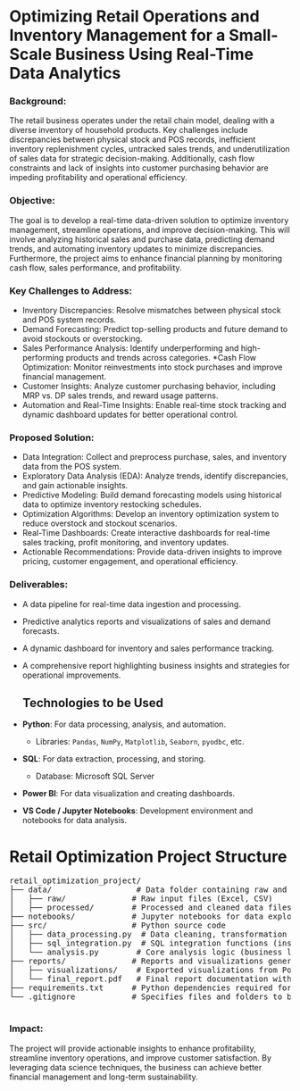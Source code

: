 # Optimizing Retail Operations and Inventory Management for a Small-Scale Business Using Real-Time Data Analytics

### Background: 
The retail business operates under the retail chain model, dealing with a diverse inventory of household products. Key challenges include discrepancies between physical stock and POS records, inefficient inventory replenishment cycles, untracked sales trends, and underutilization of sales data for strategic decision-making. Additionally, cash flow constraints and lack of insights into customer purchasing behavior are impeding profitability and operational efficiency.

### Objective: 
The goal is to develop a real-time data-driven solution to optimize inventory management, streamline operations, and improve decision-making. This will involve analyzing historical sales and purchase data, predicting demand trends, and automating inventory updates to minimize discrepancies. Furthermore, the project aims to enhance financial planning by monitoring cash flow, sales performance, and profitability.

### Key Challenges to Address:
* Inventory Discrepancies: Resolve mismatches between physical stock and POS system records.
* Demand Forecasting: Predict top-selling products and future demand to avoid stockouts or overstocking.
* Sales Performance Analysis: Identify underperforming and high-performing products and trends across categories.
*Cash Flow Optimization: Monitor reinvestments into stock purchases and improve financial management.
* Customer Insights: Analyze customer purchasing behavior, including MRP vs. DP sales trends, and reward usage patterns.
* Automation and Real-Time Insights: Enable real-time stock tracking and dynamic dashboard updates for better operational control.
  
### Proposed Solution:

* Data Integration: Collect and preprocess purchase, sales, and inventory data from the POS system.
* Exploratory Data Analysis (EDA): Analyze trends, identify discrepancies, and gain actionable insights.
* Predictive Modeling: Build demand forecasting models using historical data to optimize inventory restocking schedules.
* Optimization Algorithms: Develop an inventory optimization system to reduce overstock and stockout scenarios.
* Real-Time Dashboards: Create interactive dashboards for real-time sales tracking, profit monitoring, and inventory updates.
* Actionable Recommendations: Provide data-driven insights to improve pricing, customer engagement, and operational efficiency.
  
### Deliverables:

- A data pipeline for real-time data ingestion and processing.
- Predictive analytics reports and visualizations of sales and demand forecasts.
- A dynamic dashboard for inventory and sales performance tracking.
- A comprehensive report highlighting business insights and strategies for operational improvements.

  ## Technologies to be Used
- **Python**: For data processing, analysis, and automation.
  - Libraries: `Pandas`, `NumPy`, `Matplotlib`, `Seaborn`, `pyodbc`, etc.
- **SQL**: For data extraction, processing, and storing.
  - Database: Microsoft SQL Server
- **Power BI**: For data visualization and creating dashboards.
- **VS Code / Jupyter Notebooks**: Development environment and notebooks for data analysis.


<body>
    <h1>Retail Optimization Project Structure</h1>
    <pre>
retail_optimization_project/
├── data/                  # Data folder containing raw and processed files
│   ├── raw/              # Raw input files (Excel, CSV)
│   ├── processed/        # Processed and cleaned data files
├── notebooks/            # Jupyter notebooks for data exploration, analysis, and visualization
├── src/                  # Python source code
│   ├── data_processing.py  # Data cleaning, transformation functions
│   ├── sql_integration.py  # SQL integration functions (inserting and fetching data)
│   └── analysis.py        # Core analysis logic (business logic, metrics calculations)
├── reports/              # Reports and visualizations generated from the analysis
│   ├── visualizations/    # Exported visualizations from Power BI
│   └── final_report.pdf   # Final report documentation with results
├── requirements.txt      # Python dependencies required for the project
└── .gitignore            # Specifies files and folders to be ignored by Git
    </pre>
</body>
</html>


### Impact: 
The project will provide actionable insights to enhance profitability, streamline inventory operations, and improve customer satisfaction. By leveraging data science techniques, the business can achieve better financial management and long-term sustainability.




